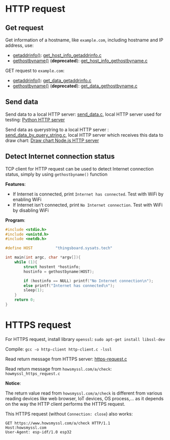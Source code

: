 # HTTP request

## Get request

Get information of a hostname, like ``example.com``, including hostname and IP address, use:
* [getaddrinfo()](https://github.com/TranPhucVinh/C/tree/master/Application%20layer/HTTP%20client#getaddrinfo): [get_host_info_getaddrinfo.c](get_host_info_getaddrinfo.c)
* [gethostbyname()](https://github.com/TranPhucVinh/C/blob/master/Application%20layer/HTTP%20client/README.md#gethostbyname) (**deprecated**): [get_host_info_gethostbyname.c](get_host_info_gethostbyname.c)

GET request to ``example.com``: 
* [getaddrinfo()](https://github.com/TranPhucVinh/C/tree/master/Application%20layer/HTTP%20client#getaddrinfo): [get_data_getaddrinfo.c](get_data_getaddrinfo.c)
* [gethostbyname()](https://github.com/TranPhucVinh/C/blob/master/Application%20layer/HTTP%20client/README.md#gethostbyname) (**deprecated**): [get_data_gethostbyname.c](get_data_gethostbyname.c)

## Send data

Send data to a local HTTP server: [send_data.c](send_data.c), local HTTP server used for testing: [Python HTTP server](https://github.com/TranPhucVinh/Python/blob/master/Application%20layer/HTTP/HTTP%20server/README.md#http-server)

Send data as querystring to a local HTTP server : [send_data_by_query_string.c](send_data_by_query_string.c), local HTTP server which receives this data to draw chart: [Draw chart Node.js HTTP server](https://github.com/TranPhucVinh/Node.js/tree/master/Projects/Draw%20chart)

## Detect Internet connection status

TCP client for HTTP request can be used to detect Internet connection status, simply by using ``gethostbyname()`` function

**Features**:

* If Internet is connected, print ``Internet has connected``. Test with WiFi by enabling WiFi
* If Internet isn't connected, print ``No Internet connection``. Test with WiFi by disabling WiFi

**Program**:

```c
#include <stdio.h>
#include <unistd.h>
#include <netdb.h>

#define HOST          "thingsboard.sysats.tech"

int main(int argc, char *argv[]){
    while (1){
        struct hostent *hostinfo;
        hostinfo = gethostbyname(HOST);

        if (hostinfo == NULL) printf("No Internet connection\n");
        else printf("Internet has connected\n");
        sleep(1);
    }
	return 0;
}
```

# HTTPS request

For HTTPS request, install library ``openssl``: ``sudo apt-get install libssl-dev``

Compile: ``gcc -o http-client http-client.c -lssl``

Read return message from HTTPS server: [https-request.c](https-request.c)

Read return message from ``howsmyssl.com/a/check``: ``howmyssl_https_request.c``

**Notice**:

The return value read from ``howsmyssl.com/a/check`` is different from various reading devices like web browser, IoT devices, OS process,... as it depends on the way the HTTP client performs the HTTPS request.

This HTTPS request (without ``Connection: close``) also works:

```
GET https://www.howsmyssl.com/a/check HTTP/1.1
Host:howsmyssl.com
User-Agent: esp-idf/1.0 esp32
```
